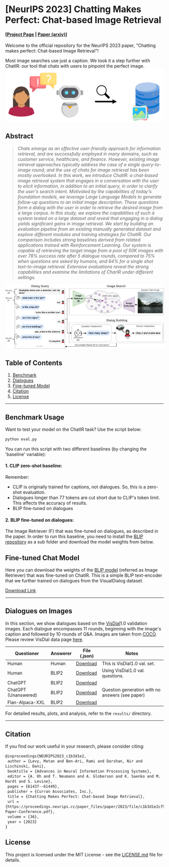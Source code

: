 # [NeurIPS 2023] Chatting Makes Perfect: Chat-based Image Retrieval 
#### [[Project Page](https://levymsn.github.io/ChatIR) | [Paper (arxiv)](https://arxiv.org/abs/2305.20062)] #### 
Welcome to the official repository for the NeurIPS 2023 paper, "Chatting makes perfect: Chat-based Image Retrieval"!

Most image searches use just a caption. We took it a step further with ChatIR: our tool that chats with users to pinpoint the perfect image.
![Chatting makes perfect banner](banner.png) 

## Abstract
>*Chats emerge as an effective user-friendly approach for information retrieval, and are successfully employed in many domains, such as customer service, healthcare, and finance.
However, existing image retrieval approaches typically address the case of a single query-to-image round, and the use of chats for image retrieval has been mostly overlooked. In this work, we introduce ChatIR: a chat-based image retrieval system that engages in a conversation with the user to elicit information, in addition to an initial query, in order to clarify the user's search intent. Motivated by the capabilities of today's foundation models, we leverage Large Language Models to generate follow-up questions to an initial image description. These questions form a dialog with the user in order to retrieve the desired image from a large corpus. In this study, we explore the capabilities of such a system tested on a large dataset and reveal that engaging in a dialog yields significant gains in image retrieval. We start by building an evaluation pipeline from an existing manually generated dataset and explore different modules and training strategies for ChatIR. Our comparison includes strong baselines derived from related applications trained with Reinforcement Learning.
Our system is capable of retrieving the target image from a pool of 50K images with over 78\% success rate after 5 dialogue rounds, compared to 75% when questions are asked by humans, and 64% for a single shot text-to-image retrieval. 
Extensive evaluations reveal the strong capabilities and examine the limitations of CharIR under different settings.*

![Chatting makes perfect banner](ChatIR.png) 

## Table of Contents
1. [Benchmark](#benchmark-usage)
2. [Dialogues](#dialogues-on-images)
3. [Fine-tuned Model](#fine-tuned-chat-model)
4. [Citation](#citation)
5. [License](#license)
---

## Benchmark Usage
Want to test your model on the ChatIR task? Use the script below:
```bash
python eval.py
```
You can run this script with two different baselines (by changing the 'baseline' variable):
#### 1. CLIP zero-shot baseline:
Remember: 
- CLIP is originally trained for captions, not dialogues. So, this is a zero-shot evaluation.
- Dialogues longer than 77 tokens are cut short due to CLIP's token limit. This affects the accuracy of results.
- BLIP fine-tuned on dialogues 

#### 2. BLIP fine-tuned on dialogues:
The Image Retriever (F) that was fine-tuned on dialogues, as described in the paper.
In order to run this baseline, you need to install the [BLIP repository](https://github.com/salesforce/BLIP) as a sub folder and
download the model weights from below.

## Fine-tuned Chat Model
Here you can download the weights of the [BLIP model](https://github.com/salesforce/BLIP) (referred as Image Retriever) that was fine-tuned on ChatIR.
This is a simple BLIP text-encoder that we further trained on dialogues from the VisualDialog dataset.

[Download Link](https://drive.google.com/file/d/16HXxAnZzRzTFo9Ay-5nftkRdJCHmUMJA/view?usp=sharing)

---
## Dialogues on Images
In this section, we show dialogues based on the [VisDial](https://visualdialog.org/)1.0 validation images. Each dialogue encompasses 11 rounds, beginning with the image's caption and followed by 10 rounds of Q&A.
Images are taken from [COCO](https://cocodataset.org/). Please review VisDial data page [here](https://visualdialog.org/data).

| Questioner           | Answerer | File (.json)                                        | Notes                                           |
|----------------------|----------|-----------------------------------------------------|-------------------------------------------------|
| Human                | Human    | [Download](dialogues/VisDial_v1.0_queries_val.json) | This is VisDial1.0 val. set.                    |
| Human                | BLIP2    | [Download](dialogues/Human_BLIP2.json)              | Using VisDial1.0 val. questions.                |
| ChatGPT              | BLIP2    | [Download](dialogues/ChatGPT_BLIP2.json)            |                                                 |
| ChatGPT (Unanswered) | BLIP2    | [Download](dialogues/Unanswered_ChatGPT_BLIP2.json) | Question generation with no answers (see paper) |
| Flan-Alpaca-XXL      | BLIP2    | [Download](dialogues/FLAN_ALPACA_XXL_BLIP2.json)    |                                                 |


For detailed results, plots, and analysis, refer to the `results/` directory.

---
## Citation
If you find our work useful in your research, please consider citing:
```
@inproceedings{NEURIPS2023_c1b3d1e2,
 author = {Levy, Matan and Ben-Ari, Rami and Darshan, Nir and Lischinski, Dani},
 booktitle = {Advances in Neural Information Processing Systems},
 editor = {A. Oh and T. Neumann and A. Globerson and K. Saenko and M. Hardt and S. Levine},
 pages = {61437--61449},
 publisher = {Curran Associates, Inc.},
 title = {Chatting Makes Perfect: Chat-based Image Retrieval},
 url = {https://proceedings.neurips.cc/paper_files/paper/2023/file/c1b3d1e2cf53bb28cabd801bd58b3521-Paper-Conference.pdf},
 volume = {36},
 year = {2023}
}
```

## License
This project is licensed under the MIT License - see the [LICENSE.md](LICENSE.md) file for details.
